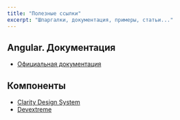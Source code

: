 ```yaml
---
title: "Полезные ссылки"
excerpt: "Шпаргалки, документация, примеры, статьи..."
---
```


## Angular. Документация
* [Официальная документация](https://angular.io/guide/architecture)

## Компоненты
* [Clarity Design System](https://vmware.github.io/clarity/)
* [Devextreme](https://js.devexpress.com/Demos/WidgetsGallery/)

